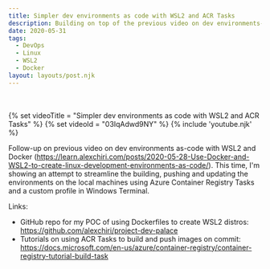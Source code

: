 ```yaml
---
title: Simpler dev environments as code with WSL2 and ACR Tasks
description: Building on top of the previous video on dev environments-as-code with Docker and WSL2, adding some automation
date: 2020-05-31
tags:
  - DevOps
  - Linux
  - WSL2
  - Docker
layout: layouts/post.njk
---
```


<br/>
<br/>
{% set videoTitle = "Simpler dev environments as code with WSL2 and ACR Tasks" %}
{% set videoId = "03IqAdwd9NY" %}
{% include 'youtube.njk' %}

Follow-up on previous video on dev environments as-code with WSL2 and Docker (https://learn.alexchiri.com/posts/2020-05-28-Use-Docker-and-WSL2-to-create-linux-development-environments-as-code/). This time, I'm showing an attempt to streamline the building, pushing and updating the environments on the local machines using Azure Container Registry Tasks and a custom profile in Windows Terminal.

Links:
* GitHub repo for my POC of using Dockerfiles to create WSL2 distros: https://github.com/alexchiri/project-dev-palace
* Tutorials on using ACR Tasks to build and push images on commit: https://docs.microsoft.com/en-us/azure/container-registry/container-registry-tutorial-build-task